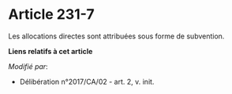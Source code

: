 # Article 231-7

Les allocations directes sont attribuées sous forme de subvention.

**Liens relatifs à cet article**

_Modifié par_:

  - Délibération n°2017/CA/02 - art. 2, v. init.
